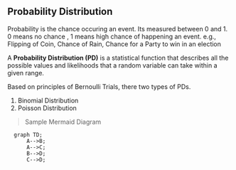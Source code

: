 ## Probability Distribution
Probability is the chance occuring an event. Its measured between 0 and 1. 0 means no chance , 1 means high chance of happening an event.
e.g., Flipping of Coin, Chance of Rain, Chance for a Party to win in an election


A **Probability Distribution (PD)** is a statistical function that describes all the possible values and likelihoods that a random variable can take within a given range.

Based on principles of Bernoulli Trials, there two types of PDs.

1. Binomial Distribution
2. Poisson Distribution



> Sample Mermaid Diagram 

```mermaid
  graph TD;
      A-->B;
      A-->C;
      B-->D;
      C-->D;
```